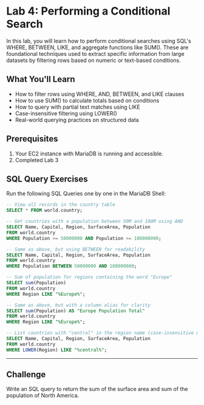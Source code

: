 # Lab 4: Performing a Conditional Search
In this lab, you will learn how to perform conditional searches using SQL's WHERE, BETWEEN, LIKE, and aggregate functions like SUM(). These are foundational techniques used to extract specific information from large datasets by filtering rows based on numeric or text-based conditions.

## What You'll Learn
- How to filter rows using WHERE, AND, BETWEEN, and LIKE clauses
- How to use SUM() to calculate totals based on conditions
- How to query with partial text matches using LIKE
- Case-insensitive filtering using LOWER()
- Real-world querying practices on structured data

## Prerequisites
1. Your EC2 instance with MariaDB is running and accessible.
2. Completed Lab 3

## SQL Query Exercises
Run the following SQL Queries one by one in the MariaDB Shell:

```sql
-- View all records in the country table
SELECT * FROM world.country;

-- Get countries with a population between 50M and 100M using AND
SELECT Name, Capital, Region, SurfaceArea, Population 
FROM world.country 
WHERE Population >= 50000000 AND Population <= 100000000;

-- Same as above, but using BETWEEN for readability
SELECT Name, Capital, Region, SurfaceArea, Population 
FROM world.country 
WHERE Population BETWEEN 50000000 AND 100000000;

-- Sum of population for regions containing the word "Europe"
SELECT sum(Population) 
FROM world.country 
WHERE Region LIKE "%Europe%";

-- Same as above, but with a column alias for clarity
SELECT sum(Population) AS "Europe Population Total" 
FROM world.country 
WHERE Region LIKE "%Europe%";

-- List countries with "central" in the region name (case-insensitive match)
SELECT Name, Capital, Region, SurfaceArea, Population 
FROM world.country 
WHERE LOWER(Region) LIKE "%central%";

```
---
## Challenge
Write an SQL query to return the sum of the surface area and sum of the population of North America.

